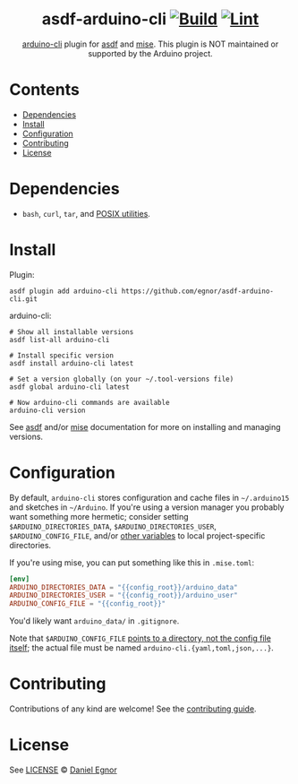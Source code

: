 <div align="center">

# asdf-arduino-cli [![Build](https://github.com/egnor/asdf-arduino-cli/actions/workflows/build.yml/badge.svg)](https://github.com/egnor/asdf-arduino-cli/actions/workflows/build.yml) [![Lint](https://github.com/egnor/asdf-arduino-cli/actions/workflows/lint.yml/badge.svg)](https://github.com/egnor/asdf-arduino-cli/actions/workflows/lint.yml)

[arduino-cli](https://github.com/arduino/arduino-cli) plugin for
[asdf](https://asdf-vm.com) and [mise](https://mise.jdx.dev/). This plugin
is NOT maintained or supported by the Arduino project.

</div>

# Contents

- [Dependencies](#dependencies)
- [Install](#install)
- [Configuration](#configuration)
- [Contributing](#contributing)
- [License](#license)

# Dependencies

- `bash`, `curl`, `tar`, and [POSIX utilities](https://pubs.opengroup.org/onlinepubs/9699919799/idx/utilities.html).

# Install

Plugin:

```shell
asdf plugin add arduino-cli https://github.com/egnor/asdf-arduino-cli.git
```

arduino-cli:

```shell
# Show all installable versions
asdf list-all arduino-cli

# Install specific version
asdf install arduino-cli latest

# Set a version globally (on your ~/.tool-versions file)
asdf global arduino-cli latest

# Now arduino-cli commands are available
arduino-cli version
```

See [asdf](https://asdf-vm.com/guide/getting-started.html)
and/or [mise](https://mise.jdx.dev/getting-started.html) documentation
for more on installing and managing versions.

# Configuration

By default, `arduino-cli` stores configuration and cache files in
`~/.arduino15` and sketches in `~/Arduino`. If you're using a version
manager you probably want something more hermetic; consider setting
`$ARDUINO_DIRECTORIES_DATA`, `$ARDUINO_DIRECTORIES_USER`,
`$ARDUINO_CONFIG_FILE`, and/or
[other variables](https://arduino.github.io/arduino-cli/0.35/configuration/)
to local project-specific directories.

If you're using mise, you can put something like this in `.mise.toml`:

```toml
[env]
ARDUINO_DIRECTORIES_DATA = "{{config_root}}/arduino_data"
ARDUINO_DIRECTORIES_USER = "{{config_root}}/arduino_user"
ARDUINO_CONFIG_FILE = "{{config_root}}"
```

You'd likely want `arduino_data/` in `.gitignore`.

Note that `$ARDUINO_CONFIG_FILE` [points to a directory, not the config file
itself](https://github.com/arduino/arduino-cli/issues/753);
the actual file must be named `arduino-cli.{yaml,toml,json,...}`.

# Contributing

Contributions of any kind are welcome! See the [contributing guide](contributing.md).

# License

See [LICENSE](LICENSE) © [Daniel Egnor](https://github.com/egnor/)
